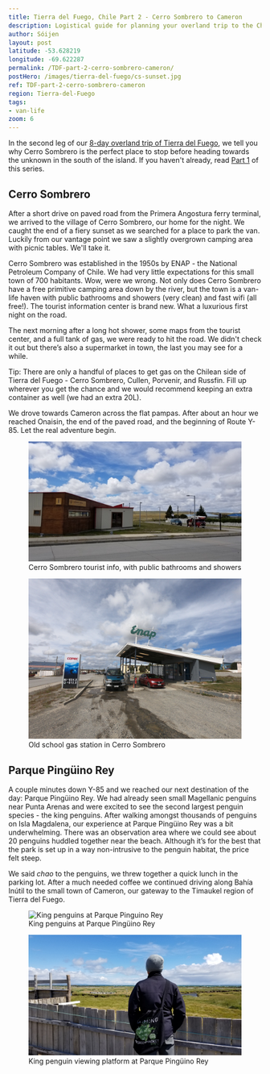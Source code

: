 ```yaml
---
title: Tierra del Fuego, Chile Part 2 - Cerro Sombrero to Cameron
description: Logistical guide for planning your overland trip to the Chilean side of Tierra del Fuego. Details of the route between Cerro Sombrero and Cameron.
author: Sóijen
layout: post
latitude: -53.628219
longitude: -69.622287
permalink: /TDF-part-2-cerro-sombrero-cameron/
postHero: /images/tierra-del-fuego/cs-sunset.jpg
ref: TDF-part-2-cerro-sombrero-cameron
region: Tierra-del-Fuego
tags:
- van-life
zoom: 6
---
```

In the second leg of our <a href="/tierra-del-fuego-van-overview/">8-day overland trip of Tierra del Fuego</a>, we tell you why Cerro Sombrero is the perfect place to stop before heading towards the unknown in the south of the island. If you haven't already, read <a href="/TDF-part-1-punta-arenas-cerro-sombrero/">Part 1</a> of this series.

<h2>Cerro Sombrero</h2>
After a short drive on paved road from the Primera Angostura ferry terminal, we arrived to the village of Cerro Sombrero, our home for the night. We caught the end of a fiery sunset as we searched for a place to park the van. Luckily from our vantage point we saw a slightly overgrown camping area with picnic tables. We'll take it.

Cerro Sombrero was established in the 1950s by ENAP - the National Petroleum Company of Chile. We had very little expectations for this small town of 700 habitants. Wow, were we wrong. Not only does Cerro Sombrero have a free primitive camping area down by the river, but the town is a van-life haven with public bathrooms and showers (very clean) and fast wifi (all free!). The tourist information center is brand new. What a luxurious first night on the road.

The next morning after a long hot shower, some maps from the tourist center, and a full tank of gas, we were ready to hit the road. We didn't check it out but there’s also a supermarket in town, the last you may see for a while.

<i class="fa fa-info-circle" style="color:#FFB300"></i> Tip: There are only a handful of places to get gas on the Chilean side of Tierra del Fuego - Cerro Sombrero, Cullen, Porvenir, and Russfin. Fill up wherever you get the chance and we would recommend keeping an extra container as well (we had an extra 20L).

We drove towards Cameron across the flat pampas. After about an hour we reached Onaisin, the end of the paved road, and the beginning of Route Y-85. Let the real adventure begin.

<figure class="figure">
  <img class="image" src="/images/tierra-del-fuego/cs-tourist-info.jpg"
      alt="Cerro Sombrero tourist info">
     <figcaption class="img-caption">Cerro Sombrero tourist info, with public bathrooms and showers</figcaption>
</figure>
<figure class="figure">
  <img class="image" src="/images/tierra-del-fuego/cs-enap.jpg"
      alt="Cerro Sombrero gas station">
     <figcaption class="img-caption">Old school gas station in Cerro Sombrero</figcaption>
</figure>

<h2>Parque Pingüino Rey</h2>

A couple minutes down Y-85 and we reached our next destination of the day: Parque Pingüino Rey. We had already seen small Magellanic penguins near Punta Arenas and were excited to see the second largest penguin species - the king penguins. After walking amongst thousands of penguins on Isla Magdalena, our experience at Parque Pingüino Rey was a bit underwhelming. There was an observation area where we could see about 20 penguins huddled together near the beach. Although it’s for the best that the park is set up in a way non-intrusive to the penguin habitat, the price felt steep.

We said <em>chao</em> to the penguins, we threw together a quick lunch in the parking lot. After a much needed coffee we continued driving along Bahía Inútil to the small town of Cameron, our gateway to the Timaukel region of Tierra del Fuego.

<figure class="figure">
  <img class="image" src="/images/tierra-del-fuego/pinguinos.jpg"
      alt="King penguins at Parque Pinguino Rey">
     <figcaption class="img-caption">King penguins at Parque Pingüino Rey</figcaption>
</figure>
<figure class="figure">
  <img class="image" src="/images/tierra-del-fuego/pinguinos-edu.jpg"
      alt="King penguins at Parque Pinguino Rey">
     <figcaption class="img-caption">King penguin viewing platform at Parque Pingüino Rey</figcaption>
</figure>

